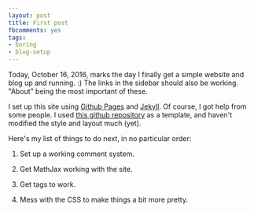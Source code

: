 ```yaml
---
layout: post
title: First post
fbcomments: yes
tags:
- boring
- blog-setup
---
```


Today, October 16, 2016, marks the day I finally get a simple website and blog up and running. :)
The links in the sidebar should also be working. "About" being the most important of these.

I set up this site using [Github Pages](https://pages.github.com/)
and [Jekyll](https://jekyllrb.com/).
Of course, I got help from some people.
I used [this github repository](https://github.com/maciakl/Sample-Jekyll-Site) as a template, and haven't modified the style and layout much (yet).

Here's my list of things to do next, in no particular order:

1. Set up a working comment system.

1. Get MathJax working with the site.

1. Get tags to work.

1. Mess with the CSS to make things a bit more pretty.
